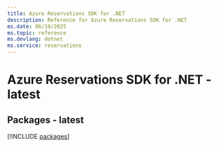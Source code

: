 ```yaml
---
title: Azure Reservations SDK for .NET
description: Reference for Azure Reservations SDK for .NET
ms.date: 06/19/2025
ms.topic: reference
ms.devlang: dotnet
ms.service: reservations
---
```

# Azure Reservations SDK for .NET - latest
## Packages - latest
[!INCLUDE [packages](reservations-index.md)]
